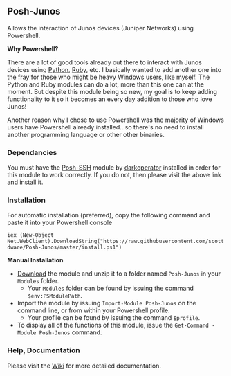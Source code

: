 ## Posh-Junos

Allows the interaction of Junos devices (Juniper Networks) using Powershell.

**Why Powershell?**

There are a lot of good tools already out there to interact with Junos devices using
[Python][5], [Ruby][6], etc. I basically wanted to add another one into the fray for those who
might be heavy Windows users, like myself. The Python and Ruby modules can do a lot, more
than this one can at the moment. But despite this module being so new, my goal is to keep
adding functionality to it so it becomes an every day addition to those who love Junos!

Another reason why I chose to use Powershell was the majority of Windows users have Powershell
already installed...so there's no need to install another programming language or other
other binaries.

### Dependancies

You must have the [Posh-SSH][1] module by [darkoperator][2] installed in order for this
module to work correctly. If you do not, then please visit the above link and install it.

### Installation

For automatic installation (preferred), copy the following command and paste it into your Powershell console

`iex (New-Object Net.WebClient).DownloadString("https://raw.githubusercontent.com/scottdware/Posh-Junos/master/install.ps1")`

**Manual Installation**

- [Download][3] the module and unzip it to a folder named `Posh-Junos` in your `Modules` folder.
    - Your `Modules` folder can be found by issuing the command `$env:PSModulePath`.
- Import the module by issuing `Import-Module Posh-Junos` on the command line, 
or from within your Powershell profile.
    - Your profile can be found by issuing the command
`$profile`.
- To display all of the functions of this module, issue the `Get-Command -Module Posh-Junos`
command.

### Help, Documentation

Please visit the [Wiki][4] for more detailed documentation.

[1]: https://github.com/darkoperator/Posh-SSH "Posh-SSH"
[2]: https://github.com/darkoperator "darkoperator"
[3]: https://github.com/scottdware/Posh-Junos/archive/master.zip
[4]: https://github.com/scottdware/Posh-Junos/wiki
[5]: https://techwiki.juniper.net/Automation_Scripting/Junos_OS_PyEZ
[6]: https://techwiki.juniper.net/Automation_Scripting/Scripts_by_Languages/Ruby